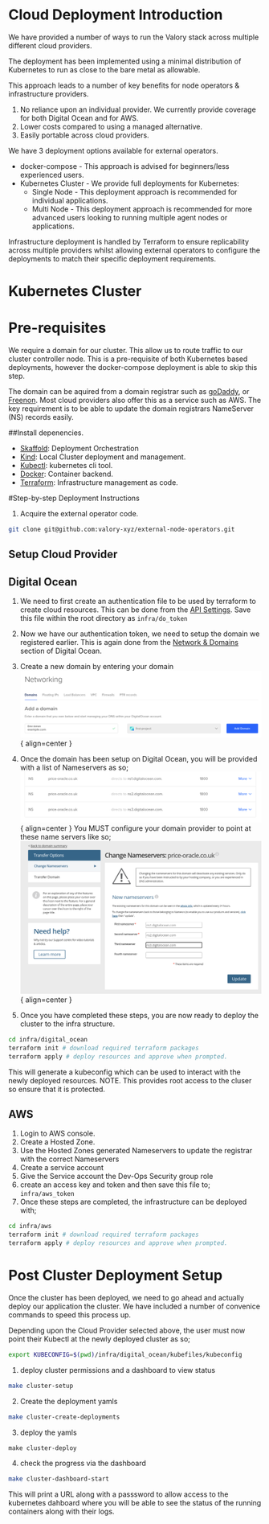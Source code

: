 # Cloud Deployment Introduction 

We have provided a number of ways to run the Valory stack across multiple different cloud providers.

The deployment has been implemented using a minimal distribution of Kubernetes to run as close to the bare metal as allowable. 

This approach leads to a number of key benefits for node operators & infrastructure providers.

1. No reliance upon an individual provider. We currently provide coverage for both Digital Ocean and for AWS.
2. Lower costs compared to using a managed alternative.
3. Easily portable across cloud providers.

We have 3 deployment options available for external operators.
- docker-compose - This approach is advised for beginners/less experienced users.
- Kubernetes Cluster - We provide full deployments for Kubernetes:
    - Single Node - This deployment approach is recommended for individual applications.
    - Multi Node - This deployment approach is recommended for more advanced users looking to running multiple agent nodes or applications.

Infrastructure deployment is handled by Terraform to ensure replicability across multiple providers whilst allowing external operators to configure the deployments to match their specific deployment requirements.


# Kubernetes Cluster
# Pre-requisites

We require a domain for our cluster. This allow us to route traffic to our cluster controller node. This is a pre-requisite of both Kubernetes based deployments, however the docker-compose deployment is able to skip this step.

The domain can be aquired from a domain registrar such as [goDaddy](https://www.godaddy.com), or [Freenon](https://www.freenom.com). Most cloud providers also offer this as a service such as AWS. The key requirement is to be able to update the domain registrars NameServer (NS) records easily.

##Install depenencies.

- [Skaffold](https://skaffold.dev/docs/install/): Deployment Orchestration
- [Kind](https://kind.sigs.k8s.io/docs/user/quick-start/#installation): Local Cluster deployment and management.
- [Kubectl](https://kubernetes.io/docs/tasks/tools/): kubernetes cli tool.
- [Docker](https://docs.docker.com/get-docker/): Container backend.
- [Terraform](https://www.terraform.io/downloads.html): Infrastructure management as code.



#Step-by-step Deployment Instructions

1. Acquire the external operator code.
```bash
git clone git@github.com:valory-xyz/external-node-operators.git
```
## Setup Cloud Provider


## Digital Ocean
1. We need to first create an authentication file to be used by terraform to create cloud resources. This can be done from the [API Settings](https://cloud.digitalocean.com/account/api/tokens). Save this file within the root directory as ```infra/do_token```
2. Now we have our authentication token, we need to setup the domain we registered earlier. This is again done from the [Network & Domains](https://cloud.digitalocean.com/networking/domains) section of Digital Ocean.
3. Create a new domain by entering your domain 
![Image title](images/networking_page.png){ align=center }

4. Once the domain has been setup on Digital Ocean, you will be provided with a list of Nameservers as so;
![Image title](images/do_name_servers.png){ align=center }
You MUST configure your domain provider to point at these name servers like so;
![Image title](images/name_server_setup.png){ align=center }

5. Once you have completed these steps, you are now ready to deploy the cluster to the infra structure.
```bash
cd infra/digital_ocean
terraform init # download required terraform packages
terraform apply # deploy resources and approve when prompted.
```
This will generate a kubeconfig which can be used to interact with the newly deployed resources. NOTE. This provides root access to the cluser so ensure that it is protected.

## AWS
1. Login to AWS console.
2. Create a Hosted Zone.
3. Use the Hosted Zones generated Nameservers to update the registrar with the correct Nameservers
4. Create a service account
5. Give the Service account the Dev-Ops Security group role
6. create an access key and token and then save this file to;
```infra/aws_token```
7. Once these steps are completed, the infrastructure can be deployed with;
```bash
cd infra/aws
terraform init # download required terraform packages
terraform apply # deploy resources and approve when prompted.
```

# Post Cluster Deployment Setup

Once the cluster has been deployed, we need to go ahead and actually deploy our application the cluster. We have included a number of convenice commands to speed this process up.

Depending upon the Cloud Provider selected above, the user must now point their Kubectl at the newly deployed cluster as so;

```bash
export KUBECONFIG=$(pwd)/infra/digital_ocean/kubefiles/kubeconfig
```

1. deploy cluster permissions and a dashboard to view status
```bash
make cluster-setup
```
2. Create the deployment yamls
```bash
make cluster-create-deployments
```
3. deploy the yamls
```
make cluster-deploy
```
4. check the progress via the dashboard
```bash
make cluster-dashboard-start
```
This will print a URL along with a passsword to allow access to the kubernetes dahboard where you will be able to see the status of the running containers along with their logs.